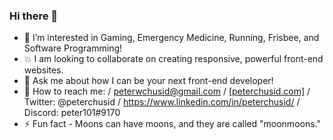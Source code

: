 ### Hi there 👋
- 👀 I’m interested in Gaming, Emergency Medicine, Running, Frisbee, and Software Programming!
- 💥 I am looking to collaborate on creating responsive, powerful front-end websites.
- 💬 Ask me about how I can be your next front-end developer!
- 📧 How to reach me: / peterwchusid@gmail.com / [[peterchusid.com]](https://peterchusid.com/) / Twitter: @peterchusid / https://www.linkedin.com/in/peterchusid/ /  Discord: peter101#9170
- ⚡ Fun fact - Moons can have moons, and they are called "moonmoons."
<!--
**pwchusid/pwchusid** is a ✨ _special_ ✨ repository because its `README.md` (this file) appears on your GitHub profile.

Here are some ideas to get you started:

- 🔭 I’m currently working on ...
- 🌱 I’m currently learning ...
- 👯 I’m looking to collaborate on ...
- 🤔 I’m looking for help with ...
- 💬 Ask me about ...
- 📫 How to reach me: ...
- 😄 Pronouns: ...
- ⚡ Fun fact: ...
-->
